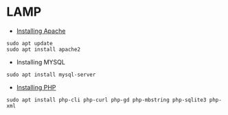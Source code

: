 # LAMP
* [Installing Apache](https://ubuntu.com/tutorials/install-and-configure-apache#1-overview)
```
sudo apt update
sudo apt install apache2
```
* Installing MYSQL
```
sudo apt install mysql-server
```
* [Installing PHP](https://www.drupal.org/docs/installing-drupal/drupal-quick-start-command)
```
sudo apt install php-cli php-curl php-gd php-mbstring php-sqlite3 php-xml
```
